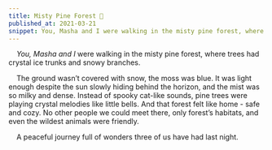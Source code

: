 ```yaml
---
title: Misty Pine Forest 🌲
published_at: 2021-03-21
snippet: You, Masha and I were walking in the misty pine forest, where trees had crystal ice trunks and snowy branches...
---
```


&nbsp;&nbsp;&nbsp;&nbsp;_You, Masha and I_ were walking in the misty pine
forest, where trees had crystal ice trunks and snowy branches.

&nbsp;&nbsp;&nbsp;&nbsp;The ground wasn’t covered with snow, the moss was blue.
It was light enough despite the sun slowly hiding behind the horizon, and the
mist was so milky and dense. Instead of spooky cat-like sounds, pine trees were
playing crystal melodies like little bells. And that forest felt like home -
safe and cozy. No other people we could meet there, only forest’s habitats, and
even the wildest animals were friendly.

&nbsp;&nbsp;&nbsp;&nbsp;A peaceful journey full of wonders three of us have had
last night.
